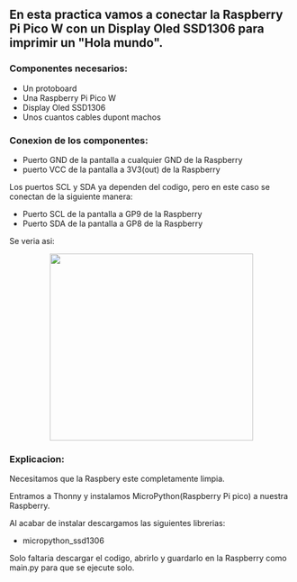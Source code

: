 ## En esta practica vamos a conectar la Raspberry Pi Pico W con un Display Oled SSD1306 para imprimir un "Hola mundo".

### Componentes necesarios:

- Un protoboard
- Una Raspberry Pi Pico W
- Display Oled SSD1306
- Unos cuantos cables dupont machos

### Conexion de los componentes:

- Puerto GND de la pantalla a cualquier GND de la Raspberry
- puerto VCC de la pantalla a 3V3(out) de la Raspberry

Los puertos SCL y SDA ya dependen del codigo, pero en este caso se conectan de la siguiente manera:

- Puerto SCL de la pantalla a GP9 de la Raspberry
- Puerto SDA de la pantalla a GP8 de la Raspberry

Se veria asi:

<p align="center"><img src="https://github.com/Autumnland/Raspberry-Pi-Pico-W/assets/112134604/ed6588d0-2e65-491b-8694-be1ce74a748c" align="center" width="361" height="332"/></p>

### Explicacion:

Necesitamos que la Raspbery este completamente limpia.

Entramos a Thonny y instalamos MicroPython(Raspberry Pi pico) a nuestra Raspberry.

Al acabar de instalar descargamos las siguientes librerias:

- micropython_ssd1306

Solo faltaria descargar el codigo, abrirlo y guardarlo en la Raspberry como main.py para que se ejecute solo.
